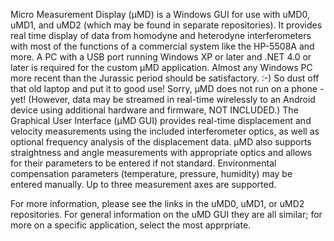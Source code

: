 Micro Measurement Display (µMD) is a Windows GUI for use with uMD0, uMD1, and uMD2 (which may be found in separate repositories).  It provides real time display of data from homodyne and heterodyne interferometers
with most of the functions of a commercial system like the HP-5508A and more.  A PC with a USB port running Windows XP or later and .NET 4.0 or later is required for the custom µMD application.  Almost any Windows
PC more recent than the Jurassic period should be satisfactory. :-)  So dust off that old laptop and put it to good use! Sorry, µMD does not run on a phone - yet!  (However, data may be streamed in real-time
wirelessly to an Android device using additional hardware and firmware, NOT INCLUDED.)  The Graphical User Interface (µMD GUI) provides real-time displacement and velocity measurements using the included interferometer
optics, as well as optional frequency analysis of the displacement data.  µMD also supports straightness and angle measurements with appropriate optics and allows for their parameters to be entered if not standard.
Environmental compensation parameters (temperature, pressure, humidity) may be entered manually.  Up to three measurement axes are supported.

For more information, please see the links in the uMD0, uMD1, or uMD2 repositories.  For general information on the uMD GUI they are all similar; for more on a specific application, select the most apprpriate.
